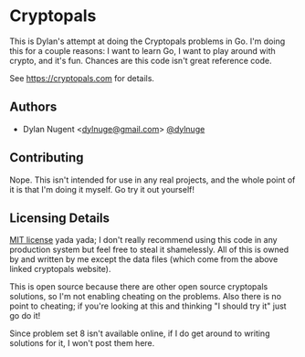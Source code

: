 # Cryptopals

This is Dylan's attempt at doing the Cryptopals problems in Go. I'm doing this
for a couple reasons: I want to learn Go, I want to play around with crypto, and
it's fun. Chances are this code isn't great reference code.

See https://cryptopals.com for details.

## Authors

* Dylan Nugent &lt;dylnuge@gmail.com&gt; [@dylnuge](https://twitter.com/dylnuge)

## Contributing

Nope. This isn't intended for use in any real projects, and the whole point of
it is that I'm doing it myself. Go try it out yourself!

## Licensing Details

[MIT license](https://opensource.org/licenses/MIT) yada yada; I don't really
recommend using this code in any production system but feel free to steal it
shamelessly. All of this is owned by and written by me except the data files
(which come from the above linked cryptopals website).

This is open source because there are other open source cryptopals solutions, so
I'm not enabling cheating on the problems. Also there is no point to cheating;
if you're looking at this and thinking "I should try it" just go do it!

Since problem set 8 isn't available online, if I do get around to writing
solutions for it, I won't post them here.
